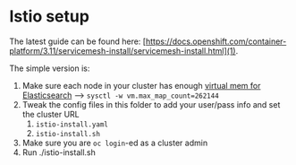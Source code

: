 # Istio setup
The latest guide can be found here:
[https://docs.openshift.com/container-platform/3.11/servicemesh-install/servicemesh-install.html](1).

The simple version is:
1) Make sure each node in your cluster has enough [virtual mem for Elasticsearch](https://www.elastic.co/guide/en/elasticsearch/reference/current/vm-max-map-count.html) --> `sysctl -w vm.max_map_count=262144`
2) Tweak the config files in this folder to add your user/pass info and set the cluster URL
   1) `istio-install.yaml`
   2) `istio-install.sh`
3) Make sure you are `oc login`-ed as a cluster admin
4) Run ./istio-install.sh

[1]: https://docs.openshift.com/container-platform/3.11/servicemesh-install/servicemesh-install.html

